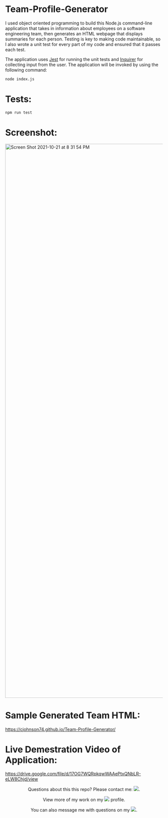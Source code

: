 # Team-Profile-Generator
I used object oriented programming to build this Node.js command-line application that takes in information about employees on a software engineering team, then generates an HTML webpage that displays summaries for each person. Testing is key to making code maintainable, so I also wrote a unit test for every part of my code and ensured that it passes each test.

The application uses [Jest](https://www.npmjs.com/package/jest) for running the unit tests and [Inquirer](https://www.npmjs.com/package/inquirer) for collecting input from the user. The application will be invoked by using the following command:

```bash
node index.js
```

# Tests:

```bash
npm run test
```
# Screenshot:

<img width="1773" alt="Screen Shot 2021-10-21 at 8 31 54 PM" src="https://user-images.githubusercontent.com/52815609/138374890-d9417d02-a443-42b9-ae97-3086ecf9f26a.png">

# Sample Generated Team HTML:

https://cjohnson74.github.io/Team-Profile-Generator/

# Live Demestration Video of Application:

https://drive.google.com/file/d/17OG7WQRpkqwWAAePtxQNbLR-eLW8Chjd/view


<p align="center">Questions about this this repo? Please contact me: <a href="mailto:carson74johnson@gmail.com"><img src="https://img.shields.io/badge/gmail-%23DD0031.svg?&style=for-the-badge&logo=gmail&logoColor=white"/></a>.</p>
<p align="center">View more of my work on my <a href="https://github.com/cjohnson74"><img src="https://img.shields.io/badge/GitHub-100000?style=for-the-badge&logo=github&logoColor=white"/></a> profile.</p> 
<p align="center">You can also message me with questions on my <a href="https://www.linkedin.com/in/carson74johnson/"><img src="https://img.shields.io/badge/LinkedIn-0077B5?style=for-the-badge&logo=linkedin&logoColor=white"/></a>.</p>
